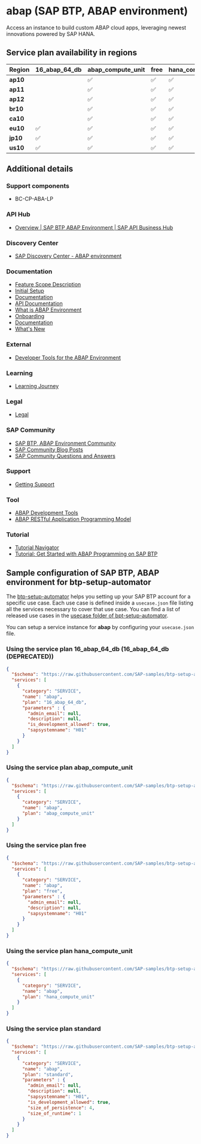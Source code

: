 # abap (SAP BTP, ABAP environment)

Access an instance to build custom ABAP cloud apps, leveraging newest innovations powered by SAP HANA.

## Service plan availability in regions

| Region | 16_abap_64_db | abap_compute_unit | free | hana_compute_unit | standard |
|--------|---------------|-------------------|------|-------------------|----------|
|  **ap10** | | ✅ | ✅ | ✅ | ✅ |
|  **ap11** | | ✅ | ✅ | ✅ | ✅ |
|  **ap12** | | ✅ | ✅ | ✅ | ✅ |
|  **br10** | | ✅ | ✅ | ✅ | ✅ |
|  **ca10** | | ✅ | ✅ | ✅ | ✅ |
|  **eu10** | ✅ | ✅ | ✅ | ✅ | ✅ |
|  **jp10** | ✅ | ✅ | ✅ | ✅ | ✅ |
|  **us10** | ✅ | ✅ | ✅ | ✅ | ✅ |

## Additional details

### Support components

- BC-CP-ABA-LP

### API Hub

- [Overview | SAP BTP ABAP Environment | SAP API Business Hub](https://api.sap.com/package/SAPCPABAPENV/overview)

### Discovery Center

- [SAP Discovery Center - ABAP environment](https://discovery-center.cloud.sap/serviceCatalog/abap-environment)

### Documentation

- [Feature Scope Description](https://help.sap.com/doc/5e8107bf49684962b897217040398007/)
- [Initial Setup](https://help.sap.com/docs/BTP/65de2977205c403bbc107264b8eccf4b/e34a329acc804c0e874496548183682f.html)
- [Documentation](https://help.sap.com/docs/BTP/3504ec5ef16548778610c7e89cc0eac3/11d62652aa2b4600a0fa136de0789648.html)
- [API Documentation](https://help.sap.com/docs/BTP/5371047f1273405bb46725a417f95433/272ad1b3b09948d6a86b52ffa21c55bb.html)
- [What is ABAP Environment](https://help.sap.com/docs/BTP/65de2977205c403bbc107264b8eccf4b/11d62652aa2b4600a0fa136de0789648.html)
- [Onboarding](https://help.sap.com/docs/BTP/65de2977205c403bbc107264b8eccf4b/2ffdd2412aff494dbf3de31089c965d4.html)
- [Documentation](https://help.sap.com/docs/BTP/65de2977205c403bbc107264b8eccf4b/31367ef6c3e947059e0d7c1cbfcaae93.html)
- [What's New](https://help.sap.com/whats-new/cf0cb2cb149647329b5d02aa96303f56?Component=ABAP%2520Environment&Environment=ABAP)

### External

- [Developer Tools for the ABAP Environment](https://www.youtube.com/embed/VMww435AM48)

### Learning

- [Learning Journey](https://help.sap.com/doc/221f8f84afef43d29ad37ef2af0c4adf/HP_2.0/en-US/49047e7668844d419ccee567923a475e.html)

### Legal

- [Legal](https://www.sap.com/about/trust-center/agreements/cloud/cloud-services.html?tag=language:english&search=Supplement%20Business%20Technology%20Platform&sort=latest_desc)

### SAP Community

- [SAP BTP, ABAP Environment Community](https://community.sap.com/topics/cloud-platform-abap-environment)
- [SAP Community Blog Posts](https://community.sap.com/search/?ct=blog&q=SAP%20BTP%2C%20ABAP%20environment)
- [SAP Community Questions and Answers](https://community.sap.com/search/?ct=qa&q=SAP%20BTP%2C%20ABAP%20environment)

### Support

- [Getting Support](https://help.sap.com/docs/BTP/65de2977205c403bbc107264b8eccf4b/5dd739823b824b539eee47b7860a00be.html)

### Tool

- [ABAP Development Tools](https://help.sap.com/docs/BTP/65de2977205c403bbc107264b8eccf4b/54dd7126d5b74efeb7a21f6b0bfe5f1a.html)
- [ABAP RESTful Application Programming Model](https://help.sap.com/docs/BTP/923180ddb98240829d935862025004d6/289477a81eec4d4e84c0302fb6835035.html)

### Tutorial

- [Tutorial Navigator](https://developers.sap.com/tutorial-navigator.html?tag=software-product%3Atechnology-platform%2Fsap-business-technology-platform%2Fsap-btp-abap-environment)
- [Tutorial: Get Started with ABAP Programming on SAP BTP](https://learning.sap.com/learning-journey/get-started-with-abap-programming-on-sap-btp)

## Sample configuration of **SAP BTP, ABAP environment** for btp-setup-automator

The [btp-setup-automator](https://github.com/SAP-samples/btp-setup-automator) helps you setting up your SAP BTP account for a specific use case. Each use case is defined inside a `usecase.json` file listing all the services necessary to cover that use case. You can find a list of released use cases in the [usecase folder of bpt-setup-automator](https://github.com/SAP-samples/btp-setup-automator/tree/main/usecases).

You can setup a service instance for **abap** by configuring your `usecase.json` file.

### Using the service plan **16_abap_64_db** (16_abap_64_db (DEPRECATED))

```json
{
  "$schema": "https://raw.githubusercontent.com/SAP-samples/btp-setup-automator/main/libs/btpsa-usecase.json",
  "services": [
    {
      "category": "SERVICE",
      "name": "abap",
      "plan": "16_abap_64_db",
      "parameters" : {
        "admin_email": null,
        "description": null,
        "is_development_allowed": true,
        "sapsystemname": "H01"
      }
    }
  ]
}
```

### Using the service plan **abap_compute_unit**

```json
{
  "$schema": "https://raw.githubusercontent.com/SAP-samples/btp-setup-automator/main/libs/btpsa-usecase.json",
  "services": [
    {
      "category": "SERVICE",
      "name": "abap",
      "plan": "abap_compute_unit"
    }
  ]
}
```

### Using the service plan **free**

```json
{
  "$schema": "https://raw.githubusercontent.com/SAP-samples/btp-setup-automator/main/libs/btpsa-usecase.json",
  "services": [
    {
      "category": "SERVICE",
      "name": "abap",
      "plan": "free",
      "parameters" : {
        "admin_email": null,
        "description": null,
        "sapsystemname": "H01"
      }
    }
  ]
}
```

### Using the service plan **hana_compute_unit**

```json
{
  "$schema": "https://raw.githubusercontent.com/SAP-samples/btp-setup-automator/main/libs/btpsa-usecase.json",
  "services": [
    {
      "category": "SERVICE",
      "name": "abap",
      "plan": "hana_compute_unit"
    }
  ]
}
```

### Using the service plan **standard**

```json
{
  "$schema": "https://raw.githubusercontent.com/SAP-samples/btp-setup-automator/main/libs/btpsa-usecase.json",
  "services": [
    {
      "category": "SERVICE",
      "name": "abap",
      "plan": "standard",
      "parameters" : {
        "admin_email": null,
        "description": null,
        "sapsystemname": "H01",
        "is_development_allowed": true,
        "size_of_persistence": 4,
        "size_of_runtime": 1
      }
    }
  ]
}
```
